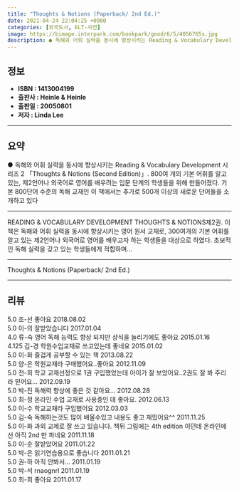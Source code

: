 ```yaml
---
title: "Thoughts & Notions (Paperback/ 2nd Ed.)"
date: 2021-04-24 22:04:25 +0900
categories: [외국도서, ELT-사전]
image: https://bimage.interpark.com/bookpark/good/6/5/4056765s.jpg
description: ● 독해와 어휘 실력을 동시에 향상시키는 Reading & Vocabulary Development 시리즈 2 「Thoughts & Notions (Second Edition)」. 800여 개의 기본 어휘를 알고 있는, 제2언어나 외국어로 영어를 배우려는 입문 단계의 학생들을 위해 만
---
```


## **정보**

- **ISBN : 1413004199**
- **출판사 : Heinle & Heinle**
- **출판일 : 20050801**
- **저자 : Linda Lee**

------



## **요약**

●  독해와 어휘 실력을 동시에 향상시키는 Reading & Vocabulary Development 시리즈 2 「Thoughts & Notions (Second Edition)」. 800여 개의 기본 어휘를 알고 있는, 제2언어나 외국어로 영어를 배우려는 입문 단계의 학생들을 위해 만들어졌다. 기본 800단어 수준의 독해 교재인 이 책에서는 추가로 500개 이상의 새로운 단어들을 소개하고 있다

------

READING & VOCABULARY DEVELOPMENT THOUGHTS & NOTIONS제2권. 이 책은 독해와 어휘 실력을 동시에 향상시키는 영어 원서 교재로, 300여개의 기본 어휘를 알고 있는 제2언어나 외국어로 영어를 배우고자 하는 학생들을 대상으로 하였다. 초보적인 독해 실력을 갖고 있는 학생들에게 적합하며... 

------


Thoughts & Notions (Paperback/ 2nd Ed.) 

------


## **리뷰** 

5.0 조-선 좋아요 2018.08.02 <br/>5.0 이-의 잘받았습니다 2017.01.04 <br/>4.0 류-숙 영어 독해 능력도 향상 되지만 상식을 늘리기에도 좋아요 2015.01.16 <br/>4.125 김-경 학원수업교재로 쓰고있는데 좋네요 2015.01.02 <br/>5.0 이-화 즐겁게 공부할 수 있는 책 2013.08.22 <br/>5.0 양-은 학원교재라 구매했어요..좋아요 2012.11.09 <br/>5.0 전-희 학교 교재선정으로 1권 구입했었는데 아이가 잘 보았어요..2권도 잘 봐 주리라 믿어요... 2012.09.19 <br/>5.0 박-진 독해력 향상에 좋은 것 같아요... 2012.08.28 <br/>5.0 최-정 온라인 수업 교재로 사용중인 데 좋아요. 2012.06.13 <br/>5.0 이-수 학교교재라 구입했어요 2012.03.03 <br/>5.0 김-숙 독해하는것도 많이 배울수있고 내용도 좋고 재밌어요^^ 2011.11.25 <br/>5.0 이-화 과외 교제로 잘 쓰고 있습니다. 책뒤 그림에는 4th edition 이던데 온라인에선 아직 2nd 만 파네요 2011.11.18 <br/>5.0 이-순 잘받았어요 2011.01.22 <br/>5.0 박-은 읽기연습용으로 좋습니다 2011.01.21 <br/>5.0 권-하 아직 안봐서... 2011.01.19 <br/>5.0 박-석 rnaognrl 2011.01.19 <br/>5.0 최-희 좋아요 2011.01.17 <br/>